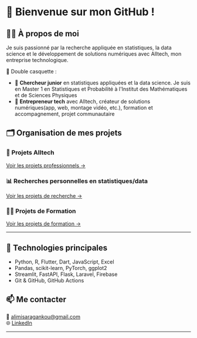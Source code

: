 # 👋 Bienvenue sur mon GitHub !

## 👨‍💻 À propos de moi
Je suis passionné par la recherche appliquée en statistiques, la data science et le développement de solutions numériques avec Alltech, mon entreprise technologique.

🎯 Double casquette :
- 🔬 **Chercheur junior** en statistiques appliquées et la data science. Je suis en Master 1 en Statistiques et Probabilité à l'Institut des Mathématiques et de Sciences Physiques
- 🧠 **Entrepreneur tech** avec Alltech, créateur de solutions numériques(app, web, montage vidéo, etc.), formation et accompagnement, projet communautaire

## 🗂️ Organisation de mes projets

### 🚀 Projets Alltech
[Voir les projets professionnels →](https://github.com/alimisara/alltech-projects)

### 📊 Recherches personnelles en statistiques/data
[Voir les projets de recherche →](#projets-de-recherche)

### 👨‍💻 Projets de Formation
[Voir les projets de formation →](https://github.com/alimisara/formation)

---

## 🔧 Technologies principales
- Python, R, Flutter, Dart, JavaScript, Excel
- Pandas, scikit-learn, PyTorch, ggplot2
- Streamlit, FastAPI, Flask, Laravel, Firebase
- Git & GitHub, GitHub Actions

## 📫 Me contacter
📧 alimisaragankou@gmail.com  
🌐 [LinkedIn](https://www.linkedin.com/in/alimi-sara/)  

---
